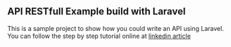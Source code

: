 ## API RESTfull Example build with Laravel 

 This is a sample project to show how you could write an API using Laravel. 
 You can follow the step by step tutorial online at [linkedin article](https://www.linkedin.com/pulse/how-build-restful-api-laravel-work-around-test-task-nike-chumak)